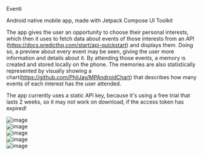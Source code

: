 Eventi

Android native mobile app, made with Jetpack Compose UI Toolkit

The app gives the user an opportunity to choose their personal interests, which then it uses to fetch data about events of those interests from an API (https://docs.predicthq.com/start/api-quickstart) and displays them. Doing so, a preview about every event may be seen, giving the user more information and details about it. By attending those events, a memory is created and stored locally on the phone. The memories are also statistically represented by visually showing a chart(https://github.com/PhilJay/MPAndroidChart) that describes how many events of each interest has the user attended.

The app currently uses a static API key, because it's using a free trial that lasts 2 weeks, so it may not work on download, if the access token has expired!

![image](https://github.com/georgistan/eventi-diploma-project/assets/108679514/d7d8b163-eaee-433a-859b-f879d517505b)
<br />
![image](https://github.com/georgistan/eventi-diploma-project/assets/108679514/dfb84606-9644-4c61-ac77-43688ca4e31e)
<br />
![image](https://github.com/georgistan/eventi-diploma-project/assets/108679514/693edde0-c8d0-4266-a88a-b9c8773be1e7)
<br />
![image](https://github.com/georgistan/eventi-diploma-project/assets/108679514/06eeeee0-8776-4a51-9eca-3987c1829e94)
<br />
![image](https://github.com/georgistan/eventi-diploma-project/assets/108679514/8c581fc6-f0d8-4a92-9566-c6d2bc536828)

